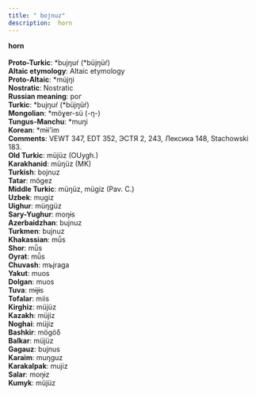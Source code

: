 ```yaml
---
title: " bojnuz"
description:  horn
---
```

<strong> horn</strong><br><br>
<strong>Proto-Turkic</strong>:  *bujŋuŕ (*büjŋüŕ)<br>
<strong>Altaic etymology</strong>:  Altaic etymology<br>
<strong> Proto-Altaic</strong>:  *mújŋi<br>
<strong>Nostratic</strong>:  Nostratic<br>
<strong>Russian meaning</strong>:  рог<br>
<strong>Turkic</strong>:  *bujŋuŕ (*büjŋüŕ)<br>
<strong>Mongolian</strong>:  *möɣer-sü (-ŋ-)<br>
<strong>Tungus-Manchu</strong>:  *muŋi<br>
<strong>Korean</strong>:  *mɨ̀i'ìm<br>
<strong>Comments</strong>:  VEWT 347, EDT 352, ЭСТЯ 2, 243, Лексика 148, Stachowski 183.<br>
<strong>Old Turkic</strong>:  müjüz (OUygh.)<br>
<strong>Karakhanid</strong>:  müŋüz (MK)<br>
<strong>Turkish</strong>:  bojnuz<br>
<strong>Tatar</strong>:  mögez<br>
<strong>Middle Turkic</strong>:  müŋüz, mügiz (Pav. C.)<br>
<strong>Uzbek</strong>:  mụgiz<br>
<strong>Uighur</strong>:  müŋgüz<br>
<strong>Sary-Yughur</strong>:  moŋɨs<br>
<strong>Azerbaidzhan</strong>:  bujnuz<br>
<strong>Turkmen</strong>:  bujnuz<br>
<strong>Khakassian</strong>:  mǖs<br>
<strong>Shor</strong>:  mǖs<br>
<strong>Oyrat</strong>:  mǖs<br>
<strong>Chuvash</strong>:  mъjraga<br>
<strong>Yakut</strong>:  muos<br>
<strong>Dolgan</strong>:  muos<br>
<strong>Tuva</strong>:  mɨjɨs<br>
<strong>Tofalar</strong>:  miis<br>
<strong>Kirghiz</strong>:  müjüz<br>
<strong>Kazakh</strong>:  müjiz<br>
<strong>Noghai</strong>:  müjiz<br>
<strong>Bashkir</strong>:  mögöδ<br>
<strong>Balkar</strong>:  müjüz<br>
<strong>Gagauz</strong>:  bujnus<br>
<strong>Karaim</strong>:  muŋguz<br>
<strong>Karakalpak</strong>:  mujiz<br>
<strong>Salar</strong>:  moŋɨz<br>
<strong>Kumyk</strong>:  müjüz<br>


